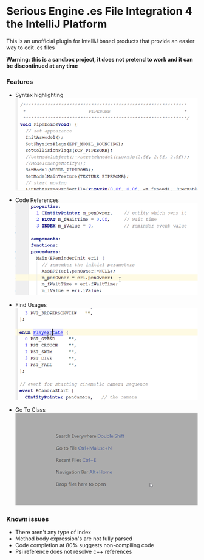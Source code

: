 # Serious Engine .es File Integration 4 the IntelliJ Platform

This is an unofficial plugin for IntelliJ based products that provide an easier way to edit .es files

**Warning: this is a sandbox project, it does not pretend to work and it can be discontinued at any time**

### Features
* Syntax highlighting
![Syntax highlighting](docs/gifs/syntax.png)

* Code References
![Code References](docs/gifs/references.gif)

* Find Usages
![Find Usages](docs/gifs/find-usages.gif)

* Go To Class
![Go To Class](docs/gifs/goto-class.gif)

### Known issues
  - There aren't any type of index
  - Method body expression's are not fully parsed
  - Code completion at 80% suggests non-compiling code
  - Psi reference does not resolve c++ references
